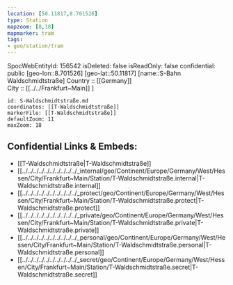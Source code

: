 ```yaml
---
location: [50.11817,8.701526] 
type: Station 
mapzoom: [8,18] 
mapmarker: tram 
tags:
- geo/station/tram
---
```

SpocWebEntityId: 156542
isDeleted: false
isReadOnly: false
confidential: public
[geo-lon::8.701526] 
[geo-lat::50.11817] 
[name::S-Bahn Waldschmidtstraße] 
Country :: [[Germany]]  
City :: [[../../Frankfurt~Main]] ] 


```leaflet
id: S-Waldschmidtstraße.md
coordinates: [[T-Waldschmidtstraße]] 
markerFile: [[T-Waldschmidtstraße]] 
defaultZoom: 11 
maxZoom: 18
```


## Confidential Links & Embeds: 
- [[T-Waldschmidtstraße|T-Waldschmidtstraße]] 
- [[../../../../../../../../../../_internal/geo/Continent/Europe/Germany/West/Hessen/City/Frankfurt~Main/Station/T-Waldschmidtstraße.internal|T-Waldschmidtstraße.internal]] 
- [[../../../../../../../../../../_protect/geo/Continent/Europe/Germany/West/Hessen/City/Frankfurt~Main/Station/T-Waldschmidtstraße.protect|T-Waldschmidtstraße.protect]] 
- [[../../../../../../../../../../_private/geo/Continent/Europe/Germany/West/Hessen/City/Frankfurt~Main/Station/T-Waldschmidtstraße.private|T-Waldschmidtstraße.private]] 
- [[../../../../../../../../../../_personal/geo/Continent/Europe/Germany/West/Hessen/City/Frankfurt~Main/Station/T-Waldschmidtstraße.personal|T-Waldschmidtstraße.personal]] 
- [[../../../../../../../../../../_secret/geo/Continent/Europe/Germany/West/Hessen/City/Frankfurt~Main/Station/T-Waldschmidtstraße.secret|T-Waldschmidtstraße.secret]] 
